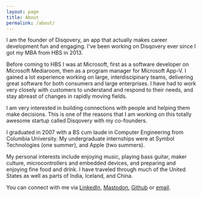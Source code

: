 ```yaml
---
layout: page
title: About
permalink: /about/
---
```

I am the founder of Disqovery, an app that actually makes career development fun and engaging. I've been working on Disqovery ever since I got my MBA from HBS in 2013.

Before coming to HBS I was at Microsoft, first as a software developer on Microsoft Mediaroom, then as a program manager for Microsoft App-V. I gained a lot experience working on large, interdiscipinary teams, delivering great software for both consumers and large enterprises. I have had to work very closely with customers to understand and respond to their needs, and stay abreast of changes in rapidly moving fields.

I am very interested in building connections with people and helping them make decisions. This is one of the reasons that I am working on this totally awesome startup called Disqovery with my co-founders.

I graduated in 2007 with a BS cum laude in Computer Engineering from Columbia University. My undergraduate internships were at Symbol Technologies (one summer), and Apple (two summers).

My personal interests include enjoying music, playing bass guitar, maker culture, microcontrollers and embedded devices, and preparing and enjoying fine food and drink. I have traveled through much of the United States as well as parts of India, Iceland, and China.

You can connect with me via [LinkedIn](https://linkedin.com/in/varunkmehta), [Mastodon](https://fosstodon.org/@smartperson), [Github](https://github.com/smartperson) or [email](mailto:me@varunmehta.com).
